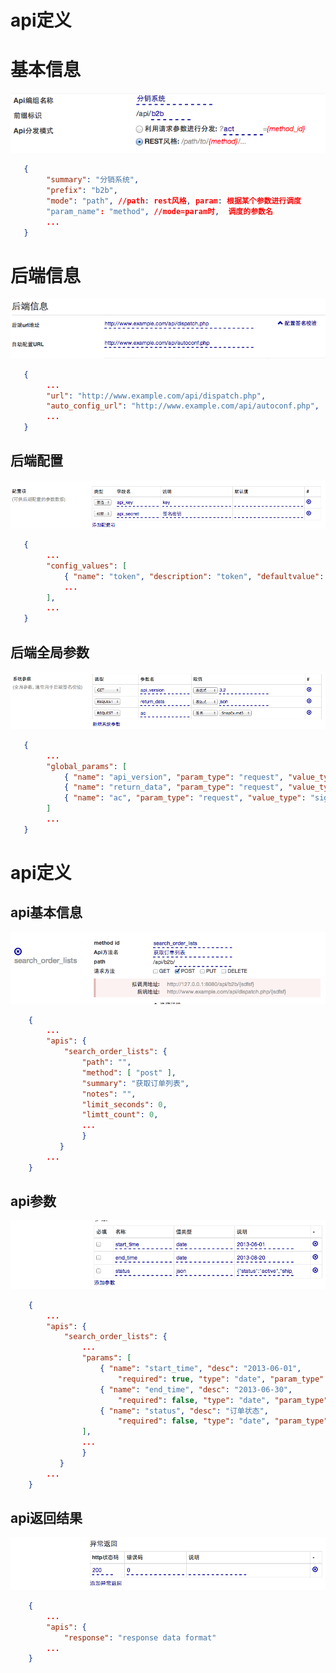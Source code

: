 api定义
============================

# 基本信息
![基本信息](img/basic.png)

```json
   {
        "summary": "分销系统",
        "prefix": "b2b",
        "mode": "path", //path: rest风格, param: 根据某个参数进行调度
        "param_name": "method", //mode=param时,  调度的参数名
        ...
   }
```

# 后端信息
![后端信息](img/backend.png)

```json
   {
        ...
        "url": "http://www.example.com/api/dispatch.php",
        "auto_config_url": "http://www.example.com/api/autoconf.php",
        ...
   }
```

## 后端配置
![后端配置](img/config.png)

```json
   {
        ...
        "config_values": [
            { "name": "token", "description": "token", "defaultvalue": "", "issecret": false },
            ...
        ],
        ...
   }
```

## 后端全局参数
![后端全局参数](img/params.png)
```json
   {
        ...
        "global_params": [
            { "name": "api_version", "param_type": "request", "value_type": "expr", "format": "3.2" },
            { "name": "return_data", "param_type": "request", "value_type": "expr", "format": "json" },
            { "name": "ac", "param_type": "request", "value_type": "sign", "format": "shopex" }
        ]
        ...
   }
```

# api定义

## api基本信息
![api基本信息](img/api-basic.png)

```json
    {
        ...
        "apis": {
            "search_order_lists": {
                "path": "",
                "method": [ "post" ],
                "summary": "获取订单列表",
                "notes": "",
                "limit_seconds": 0,
                "limtt_count": 0,
                ...
                }
           }
        ...
    }
```

## api参数
![api参数](img/api-params.png)

```json
    {
        ...
        "apis": {
            "search_order_lists": {
                ...
                "params": [
                    { "name": "start_time", "desc": "2013-06-01", 
                        "required": true, "type": "date", "param_type": "param" },
                    { "name": "end_time", "desc": "2013-06-30", 
                        "required": false, "type": "date", "param_type": "param" },
                    { "name": "status", "desc": "订单状态", 
                        "required": false, "type": "date", "param_type": "param" }
                ],
                ...
                }
           }
        ...
    }
```

## api返回结果
![api返回结果](img/api-result.png)
```json
    {
        ...
        "apis": {
            "response": "response data format"
        ...
    }
```
